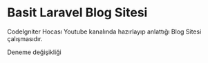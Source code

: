 # Basit Laravel Blog Sitesi

CodeIgniter Hocası Youtube kanalında hazırlayıp anlattığı Blog Sitesi çalışmasıdır.

Deneme değişikliği
